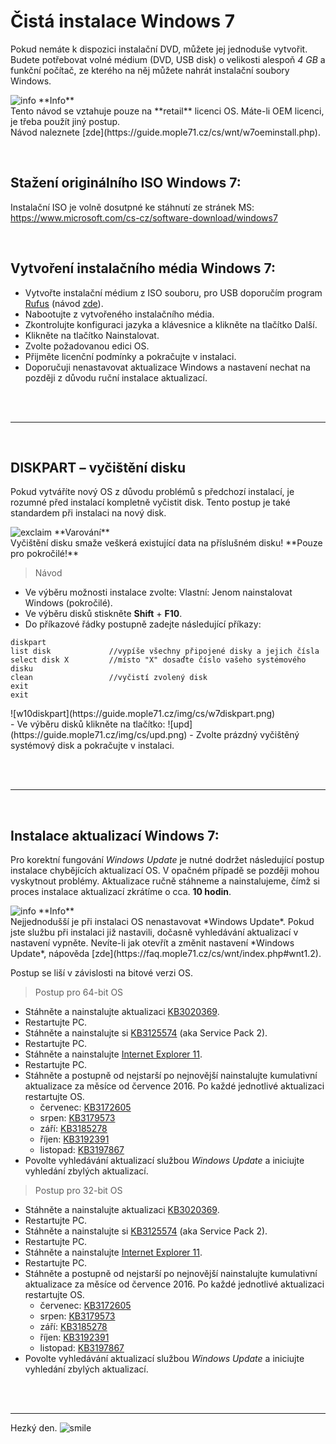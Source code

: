# Čistá instalace Windows 7

Pokud nemáte k dispozici instalační DVD, můžete jej jednoduše vytvořit. Budete potřebovat volné médium (DVD, USB disk) o velikosti alespoň *4 GB* a funkční počítač, ze kterého na něj můžete nahrát instalační soubory Windows.

<div class="alert info"><p><img src="https://mople71.cz/img/info.png" alt="info"> **Info**<br>
Tento návod se vztahuje pouze na **retail** licenci OS. Máte-li OEM licenci, je třeba použít jiný postup.<br>Návod naleznete [zde](https://guide.mople71.cz/cs/wnt/w7oeminstall.php).</p></div>

<br>

## Stažení originálního ISO Windows 7:

Instalační ISO je volně dosutpné ke stáhnutí ze stránek MS: https://www.microsoft.com/cs-cz/software-download/windows7

<br>

## Vytvoření instalačního média Windows 7:

- Vytvořte instalační médium z ISO souboru, pro USB doporučím program [Rufus](https://rufus.akeo.ie/) (návod [zde](http://www.cnews.cz/navody/rufus-vytvorte-zavadeci-flash-disk-s-nejrychlejsim-nastrojem-ze-vsech)).
- Nabootujte z vytvořeného instalačního média.
- Zkontrolujte konfiguraci jazyka a klávesnice a klikněte na tlačítko <span class="green">Další</span>.
- Klikněte na tlačítko <span class="green">Nainstalovat</span>.
- Zvolte požadovanou edici OS.
- Přijměte licenční podmínky a pokračujte v instalaci.
- Doporučuji nenastavovat aktualizace Windows a nastavení nechat na později z důvodu ruční instalace aktualizací.

<br><br><hr><br>

## DISKPART &ndash; vyčištění disku

Pokud vytváříte nový OS z důvodu problémů s předchozí instalací, je rozumné před instalací kompletně vyčistit disk. Tento postup je také standardem při instalaci na nový disk.

<div class="alert exclaim"><p><img src="https://mople71.cz/img/exclaim.png" alt="exclaim"> **Varování**<br>
Vyčištění disku smaže veškerá existující data na příslušném disku! **Pouze pro pokročilé!**</p></div>

> Návod

- Ve výběru možnosti instalace zvolte: Vlastní: Jenom nainstalovat Windows (pokročilé).
- Ve výběru disků stiskněte **Shift** + **F10**.
- Do příkazové řádky postupně zadejte následující příkazy:
<li style="list-style-type: none"><pre><code>diskpart
list disk             //vypíše všechny připojené disky a jejich čísla
select disk X         //místo "X" dosaďte číslo vašeho systémového disku
clean                 //vyčistí zvolený disk
exit
exit</code></pre></li>
<li style="list-style-type: none">![w10diskpart](https://guide.mople71.cz/img/cs/w7diskpart.png)</li>
- Ve výběru disků klikněte na tlačítko: ![upd](https://guide.mople71.cz/img/cs/upd.png)
- Zvolte prázdný vyčištěný systémový disk a pokračujte v instalaci.

<br><br><hr><br>

## Instalace aktualizací Windows 7:
Pro korektní fungování *Windows Update* je nutné dodržet následující postup instalace chybějících aktualizací OS. V opačném případě se později mohou vyskytnout problémy. Aktualizace ručně stáhneme a nainstalujeme, čímž si proces instalace aktualizací zkrátíme o cca. **10 hodin**.

<div class="alert info"><p><img src="https://mople71.cz/img/info.png" alt="info"> **Info**<br>
Nejjednodušší je při instalaci OS nenastavovat *Windows Update*. Pokud jste službu při instalaci již nastavili, dočasně vyhledávání aktualizací v nastavení vypněte. Nevíte-li jak otevřít a změnit nastavení *Windows Update*, nápověda [zde](https://faq.mople71.cz/cs/wnt/index.php#wnt1.2).</p></div>

Postup se liší v závislosti na bitové verzi OS.

> Postup pro 64-bit OS

- Stáhněte a nainstalujte aktualizaci [KB3020369](https://www.microsoft.com/cs-CZ/download/details.aspx?id=46817).
- Restartujte PC.
- Stáhněte a nainstalujte si [KB3125574](http://download.windowsupdate.com/d/msdownload/update/software/updt/2016/05/windows6.1-kb3125574-v4-x64_2dafb1d203c8964239af3048b5dd4b1264cd93b9.msu) (aka Service Pack 2).
- Restartujte PC.
- Stáhněte a nainstalujte [Internet Explorer 11](https://www.microsoft.com/cs-cz/download/internet-explorer-11-for-windows-7-details.aspx).
- Restartujte PC.
- Stáhněte a postupně od nejstarší po nejnovější nainstalujte kumulativní aktualizace za měsíce od července 2016. Po každé jednotlivé aktualizaci restartujte OS.
  - červenec: [KB3172605](https://www.microsoft.com/cs-CZ/download/details.aspx?id=53332)
  - srpen: [KB3179573](https://www.microsoft.com/cs-CZ/download/details.aspx?id=53581)
  - září: [KB3185278](https://www.microsoft.com/cs-CZ/download/details.aspx?id=53873)
  - říjen: [KB3192391](https://www.microsoft.com/cs-CZ/download/details.aspx?id=53990)
  - listopad: [KB3197867](http://download.windowsupdate.com/c/msdownload/update/software/secu/2016/11/windows6.1-kb3197867-x64_6f8f45a5706eeee8ac05aa16fa91c984a9edb929.msu)
- Povolte vyhledávání aktualizací službou *Windows Update* a iniciujte vyhledání zbylých aktualizací.

> Postup pro 32-bit OS

- Stáhněte a nainstalujte aktualizaci [KB3020369](https://www.microsoft.com/cs-CZ/download/details.aspx?id=46827).
- Restartujte PC.
- Stáhněte a nainstalujte si [KB3125574](http://download.windowsupdate.com/d/msdownload/update/software/updt/2016/05/windows6.1-kb3125574-v4-x86_ba1ff5537312561795cc04db0b02fbb0a74b2cbd.msu) (aka Service Pack 2).
- Restartujte PC.
- Stáhněte a nainstalujte [Internet Explorer 11](https://www.microsoft.com/cs-cz/download/internet-explorer-11-for-windows-7-details.aspx).
- Restartujte PC.
- Stáhněte a postupně od nejstarší po nejnovější nainstalujte kumulativní aktualizace za měsíce od července 2016. Po každé jednotlivé aktualizaci restartujte OS.
  - červenec: [KB3172605](https://www.microsoft.com/cs-CZ/download/details.aspx?id=53335)
  - srpen: [KB3179573](https://www.microsoft.com/cs-CZ/download/details.aspx?id=53568)
  - září: [KB3185278](https://www.microsoft.com/cs-CZ/download/details.aspx?id=53867)
  - říjen: [KB3192391](https://www.microsoft.com/cs-CZ/download/details.aspx?id=53995)
  - listopad: [KB3197867](http://download.windowsupdate.com/c/msdownload/update/software/secu/2016/11/windows6.1-kb3197867-x86_2313232edda5cca08115455d91120ab3790896ba.msu)
- Povolte vyhledávání aktualizací službou *Windows Update* a iniciujte vyhledání zbylých aktualizací.

<br><br><hr>

<span class="green">Hezký den.</span> ![smile](https://mople71.cz/img/sm/smile.gif)
